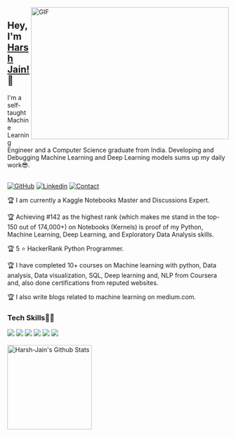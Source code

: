 <img align="right" alt="GIF" src="https://github.com/abhisheknaiidu/abhisheknaiidu/blob/master/code.gif?raw=true" width="450" height="300" />

## Hey, I'm [Harsh Jain!](https://jainharsh644.github.io/harsh/) 👋

I'm a self-taught Machine Learning Engineer and a Computer Science graduate from India. Developing and Debugging Machine Learning and Deep Learning models sums up my daily work😎.
<br/>
<br/>

[![GitHub](https://img.shields.io/badge/SUPPORT%20AT-GITHUB-blue?style=for-the-badge&logo=github)](https://github.com/jainharsh644) [![Linkedin](https://img.shields.io/badge/MY%20PROFILE-Linkedin-blue?style=for-the-badge&logo=github)](https://www.linkedin.com/in/harsh-jain-6b4502169/) 
[![Contact](https://img.shields.io/badge/CONTACT-GMAIL-yellow?style=for-the-badge&logo=gmail&logoColor=white)](mailto:m.jainharsh644@gmail.com)


🏆 I am currently a Kaggle Notebooks Master and Discussions  Expert. 

🏆 Achieving #142 as the highest rank (which makes me stand in the top-150 out of 174,000+) on Notebooks (Kernels) is proof of my Python, Machine Learning, Deep Learning, and Exploratory Data Analysis skills.

🏆 5 ⭐ HackerRank Python Programmer.

🏆 I have completed 10+ courses on Machine learning with python, Data analysis, Data visualization, SQL, Deep learning and, NLP from Coursera and, also done certifications from reputed websites.

🏆 I also write blogs related to machine learning on medium.com.

<h3>Tech Skills👨‍💻</h3>
<div>
    <img src="https://img.shields.io/badge/python-%2314354C.svg?style=for-the-badge&logo=python&logoColor=white">
    <img src="https://img.shields.io/badge/scikit--learn-%23F7931E.svg?style=for-the-badge&logo=scikit-learn&logoColor=white">
    <img src="https://img.shields.io/badge/pandas-%23150458.svg?style=for-the-badge&logo=pandas&logoColor=white">
    <img src="https://img.shields.io/badge/numpy-%23013243.svg?style=for-the-badge&logo=numpy&logoColor=white">
    <img src="https://img.shields.io/badge/TensorFlow-%23FF6F00.svg?style=for-the-badge&logo=TensorFlow&logoColor=white">
    <img src="https://img.shields.io/badge/git-%23F05033.svg?style=for-the-badge&logo=git&logoColor=white">
</div>

<br/>
<a href="https://github.com/jainharsh644">
 <img alt="Harsh-Jain's Github Stats" src="https://github-readme-stats.vercel.app/api/?username=jainharsh644&show_icons=true&count_private=true&theme=react&hide_border=true&bg_color=1F222E&title_color=F85D7F&icon_color=F8D866" height="192px"/>
</a>
